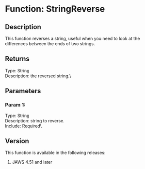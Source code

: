 # Function: StringReverse

## Description

This function reverses a string, useful when you need to look at the
differences between the ends of two strings.

## Returns

Type: String\
Description: the reversed string.\

## Parameters

### Param 1:

Type: String\
Description: string to reverse.\
Include: Required\

## Version

This function is available in the following releases:

1.  JAWS 4.51 and later
